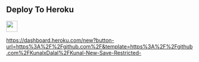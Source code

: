 

## Deploy To Heroku

<a href="https://heroku.com/deploy?template=https://github.com/KunalxDalal/Kunal-New-Save-Restricted-">
     <img height="30px" src="https://img.shields.io/badge/Deploy%20To%20Heroku-blueviolet?style=for-the-badge&logo=heroku">
  </a>


https://dashboard.heroku.com/new?button-url=https%3A%2F%2Fgithub.com%2F&template=https%3A%2F%2Fgithub.com%2FKunalxDalal%2FKunal-New-Save-Restricted-
